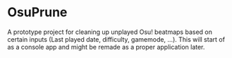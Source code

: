 # OsuPrune

A prototype project for cleaning up unplayed Osu! beatmaps based on certain inputs (Last played date, difficulty, gamemode, ...). 
This will start of as a console app and might be remade as a proper application later.